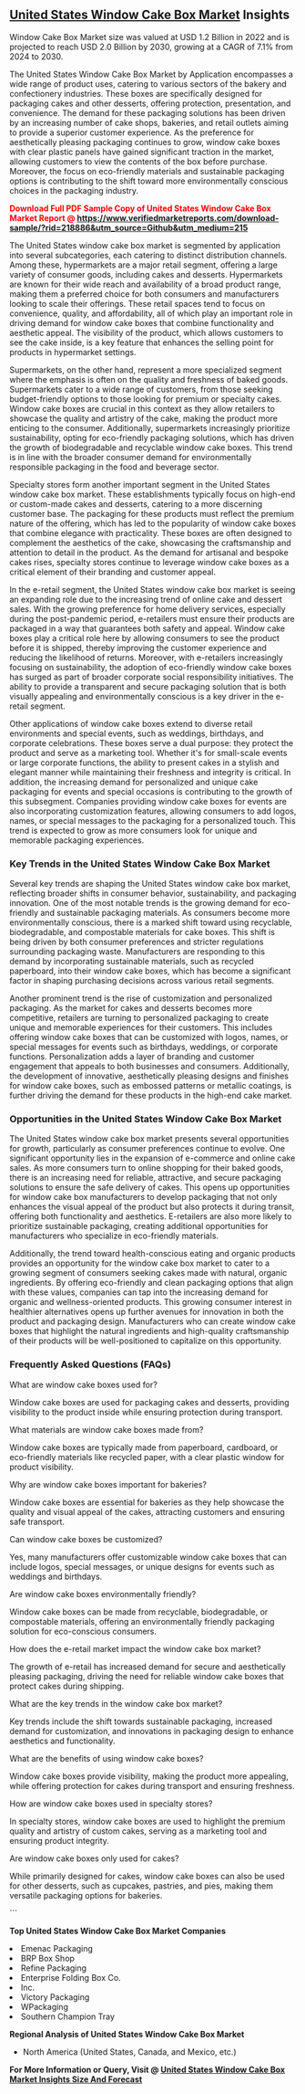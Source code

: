 <h2><a href="https://www.verifiedmarketreports.com/download-sample/?rid=218886&amp;utm_source=Github&amp;utm_medium=215" target="_blank">United States Window Cake Box Market</a> Insights</h2><p>Window Cake Box Market size was valued at USD 1.2 Billion in 2022 and is projected to reach USD 2.0 Billion by 2030, growing at a CAGR of 7.1% from 2024 to 2030.</p><p> <p>The United States Window Cake Box Market by Application encompasses a wide range of product uses, catering to various sectors of the bakery and confectionery industries. These boxes are specifically designed for packaging cakes and other desserts, offering protection, presentation, and convenience. The demand for these packaging solutions has been driven by an increasing number of cake shops, bakeries, and retail outlets aiming to provide a superior customer experience. As the preference for aesthetically pleasing packaging continues to grow, window cake boxes with clear plastic panels have gained significant traction in the market, allowing customers to view the contents of the box before purchase. Moreover, the focus on eco-friendly materials and sustainable packaging options is contributing to the shift toward more environmentally conscious choices in the packaging industry. <strong><p><span class=""><span style="color: #ff0000;"><strong>Download Full PDF Sample Copy of United States Window Cake Box Market Report</strong> @ </span><a href="https://www.verifiedmarketreports.com/download-sample/?rid=218886&amp;utm_source=Github&amp;utm_medium=215" target="_blank">https://www.verifiedmarketreports.com/download-sample/?rid=218886&amp;utm_source=Github&amp;utm_medium=215</a></span></p></strong></p> <p>The United States window cake box market is segmented by application into several subcategories, each catering to distinct distribution channels. Among these, hypermarkets are a major retail segment, offering a large variety of consumer goods, including cakes and desserts. Hypermarkets are known for their wide reach and availability of a broad product range, making them a preferred choice for both consumers and manufacturers looking to scale their offerings. These retail spaces tend to focus on convenience, quality, and affordability, all of which play an important role in driving demand for window cake boxes that combine functionality and aesthetic appeal. The visibility of the product, which allows customers to see the cake inside, is a key feature that enhances the selling point for products in hypermarket settings. <p>Supermarkets, on the other hand, represent a more specialized segment where the emphasis is often on the quality and freshness of baked goods. Supermarkets cater to a wide range of customers, from those seeking budget-friendly options to those looking for premium or specialty cakes. Window cake boxes are crucial in this context as they allow retailers to showcase the quality and artistry of the cake, making the product more enticing to the consumer. Additionally, supermarkets increasingly prioritize sustainability, opting for eco-friendly packaging solutions, which has driven the growth of biodegradable and recyclable window cake boxes. This trend is in line with the broader consumer demand for environmentally responsible packaging in the food and beverage sector. <p>Specialty stores form another important segment in the United States window cake box market. These establishments typically focus on high-end or custom-made cakes and desserts, catering to a more discerning customer base. The packaging for these products must reflect the premium nature of the offering, which has led to the popularity of window cake boxes that combine elegance with practicality. These boxes are often designed to complement the aesthetics of the cake, showcasing the craftsmanship and attention to detail in the product. As the demand for artisanal and bespoke cakes rises, specialty stores continue to leverage window cake boxes as a critical element of their branding and customer appeal. <p>In the e-retail segment, the United States window cake box market is seeing an expanding role due to the increasing trend of online cake and dessert sales. With the growing preference for home delivery services, especially during the post-pandemic period, e-retailers must ensure their products are packaged in a way that guarantees both safety and appeal. Window cake boxes play a critical role here by allowing consumers to see the product before it is shipped, thereby improving the customer experience and reducing the likelihood of returns. Moreover, with e-retailers increasingly focusing on sustainability, the adoption of eco-friendly window cake boxes has surged as part of broader corporate social responsibility initiatives. The ability to provide a transparent and secure packaging solution that is both visually appealing and environmentally conscious is a key driver in the e-retail segment. <p>Other applications of window cake boxes extend to diverse retail environments and special events, such as weddings, birthdays, and corporate celebrations. These boxes serve a dual purpose: they protect the product and serve as a marketing tool. Whether it's for small-scale events or large corporate functions, the ability to present cakes in a stylish and elegant manner while maintaining their freshness and integrity is critical. In addition, the increasing demand for personalized and unique cake packaging for events and special occasions is contributing to the growth of this subsegment. Companies providing window cake boxes for events are also incorporating customization features, allowing consumers to add logos, names, or special messages to the packaging for a personalized touch. This trend is expected to grow as more consumers look for unique and memorable packaging experiences. <h3>Key Trends in the United States Window Cake Box Market</h3> <p>Several key trends are shaping the United States window cake box market, reflecting broader shifts in consumer behavior, sustainability, and packaging innovation. One of the most notable trends is the growing demand for eco-friendly and sustainable packaging materials. As consumers become more environmentally conscious, there is a marked shift toward using recyclable, biodegradable, and compostable materials for cake boxes. This shift is being driven by both consumer preferences and stricter regulations surrounding packaging waste. Manufacturers are responding to this demand by incorporating sustainable materials, such as recycled paperboard, into their window cake boxes, which has become a significant factor in shaping purchasing decisions across various retail segments.</p> <p>Another prominent trend is the rise of customization and personalized packaging. As the market for cakes and desserts becomes more competitive, retailers are turning to personalized packaging to create unique and memorable experiences for their customers. This includes offering window cake boxes that can be customized with logos, names, or special messages for events such as birthdays, weddings, or corporate functions. Personalization adds a layer of branding and customer engagement that appeals to both businesses and consumers. Additionally, the development of innovative, aesthetically pleasing designs and finishes for window cake boxes, such as embossed patterns or metallic coatings, is further driving the demand for these products in the high-end cake market.</p> <h3>Opportunities in the United States Window Cake Box Market</h3> <p>The United States window cake box market presents several opportunities for growth, particularly as consumer preferences continue to evolve. One significant opportunity lies in the expansion of e-commerce and online cake sales. As more consumers turn to online shopping for their baked goods, there is an increasing need for reliable, attractive, and secure packaging solutions to ensure the safe delivery of cakes. This opens up opportunities for window cake box manufacturers to develop packaging that not only enhances the visual appeal of the product but also protects it during transit, offering both functionality and aesthetics. E-retailers are also more likely to prioritize sustainable packaging, creating additional opportunities for manufacturers who specialize in eco-friendly materials.</p> <p>Additionally, the trend toward health-conscious eating and organic products provides an opportunity for the window cake box market to cater to a growing segment of consumers seeking cakes made with natural, organic ingredients. By offering eco-friendly and clean packaging options that align with these values, companies can tap into the increasing demand for organic and wellness-oriented products. This growing consumer interest in healthier alternatives opens up further avenues for innovation in both the product and packaging design. Manufacturers who can create window cake boxes that highlight the natural ingredients and high-quality craftsmanship of their products will be well-positioned to capitalize on this opportunity.</p> <h3>Frequently Asked Questions (FAQs)</h3> <p>What are window cake boxes used for?</p> <p>Window cake boxes are used for packaging cakes and desserts, providing visibility to the product inside while ensuring protection during transport.</p> <p>What materials are window cake boxes made from?</p> <p>Window cake boxes are typically made from paperboard, cardboard, or eco-friendly materials like recycled paper, with a clear plastic window for product visibility.</p> <p>Why are window cake boxes important for bakeries?</p> <p>Window cake boxes are essential for bakeries as they help showcase the quality and visual appeal of the cakes, attracting customers and ensuring safe transport.</p> <p>Can window cake boxes be customized?</p> <p>Yes, many manufacturers offer customizable window cake boxes that can include logos, special messages, or unique designs for events such as weddings and birthdays.</p> <p>Are window cake boxes environmentally friendly?</p> <p>Window cake boxes can be made from recyclable, biodegradable, or compostable materials, offering an environmentally friendly packaging solution for eco-conscious consumers.</p> <p>How does the e-retail market impact the window cake box market?</p> <p>The growth of e-retail has increased demand for secure and aesthetically pleasing packaging, driving the need for reliable window cake boxes that protect cakes during shipping.</p> <p>What are the key trends in the window cake box market?</p> <p>Key trends include the shift towards sustainable packaging, increased demand for customization, and innovations in packaging design to enhance aesthetics and functionality.</p> <p>What are the benefits of using window cake boxes?</p> <p>Window cake boxes provide visibility, making the product more appealing, while offering protection for cakes during transport and ensuring freshness.</p> <p>How are window cake boxes used in specialty stores?</p> <p>In specialty stores, window cake boxes are used to highlight the premium quality and artistry of custom cakes, serving as a marketing tool and ensuring product integrity.</p> <p>Are window cake boxes only used for cakes?</p> <p>While primarily designed for cakes, window cake boxes can also be used for other desserts, such as cupcakes, pastries, and pies, making them versatile packaging options for bakeries.</p> ```</p><p><strong>Top United States Window Cake Box Market Companies</strong></p><div data-test-id=""><p><li>Emenac Packaging</li><li> BRP Box Shop</li><li> Refine Packaging</li><li> Enterprise Folding Box Co.</li><li> Inc.</li><li> Victory Packaging</li><li> WPackaging</li><li> Southern Champion Tray</li></p><div><strong>Regional Analysis of&nbsp;United States Window Cake Box Market</strong></div><ul><li dir="ltr"><p dir="ltr">North America&nbsp;(United States, Canada, and Mexico, etc.)</p></li></ul><p><strong>For More Information or Query, Visit @&nbsp;</strong><strong><a href="https://www.verifiedmarketreports.com/product/window-cake-box-market/?utm_source=Github&amp;utm_medium=215" target="_blank">United States Window Cake Box Market Insights Size And Forecast</a></strong></p></div>
